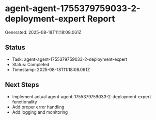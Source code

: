 # agent-agent-1755379759033-2-deployment-expert Report

Generated: 2025-08-18T11:18:08.061Z

## Status
- Task: agent-agent-1755379759033-2-deployment-expert
- Status: Completed
- Timestamp: 2025-08-18T11:18:08.061Z

## Next Steps
- Implement actual agent-agent-1755379759033-2-deployment-expert functionality
- Add proper error handling
- Add logging and monitoring
